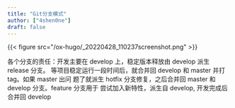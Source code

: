```yaml
---
title: "Git分支模式"
author: ["4shen0ne"]
draft: false
---
```


{{< figure src="/ox-hugo/_20220428_110237screenshot.png" >}}

各个分支的责任：开发主要在 develop 上，稳定版本释放由 develop 派生 release 分支。
等项目稳定运行一段时间后，就合并回 develop 和 master 并打 tag。如果 master 出问
题了就派生 hotfix 分支修复，之后合并回 master 和 develop 分支。feature 分支用于
尝试加入新特性，派生自 develop, 开发完成后合并回 develop
